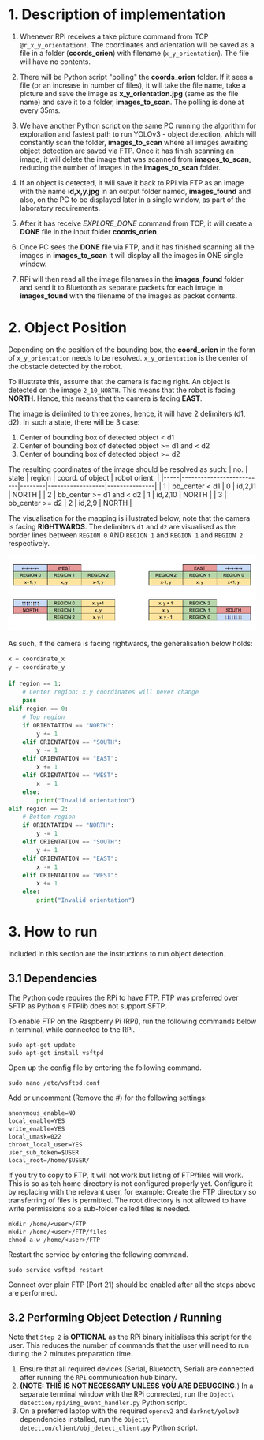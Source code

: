 # 1. Description of implementation

1. Whenever RPi receives a take picture command from TCP `@r_x_y_orientation!`. 
The coordinates and orientation will be saved as a file in a folder (**coords_orien**) with filename (`x_y_orientation`). 
The file will have no contents.

2. There will be Python script "polling" the **coords_orien** folder. 
If it sees a file (or an increase in number of files), it will take the file name, take a picture and save the image as **x_y_orientation.jpg** (same as the file name) and save it to a folder, **images_to_scan**. 
The polling is done at every 35ms.

3. We have another Python script on the same PC running the algorithm for exploration and fastest path to run YOLOv3 - object detection, which will constantly scan the folder, **images_to_scan** where all images awaiting object detection are saved via FTP.
Once it has finish scanning an image, it will delete the image that was scanned from **images_to_scan**, reducing the number of images in the **images_to_scan** folder.

4. If an object is detected, it will save it back to RPi via FTP as an image with the name **id,x,y.jpg** in an output folder named, **images_found** and also, on the PC to be displayed later in a single window, as part of the laboratory requirements.

5. After it has receive *EXPLORE_DONE* command from TCP, it will create a **DONE** file in the input folder **coords_orien**.

6. Once PC sees the **DONE** file via FTP, and it has finished scanning all the images in **images_to_scan** it will display all the images in ONE single window.

7. RPi will then read all the image filenames in the **images_found** folder and send it to Bluetooth as separate packets for each image in **images_found** with the filename of the images as packet contents.

# 2. Object Position
Depending on the position of the bounding box, the **coord_orien** in the form of `x_y_orientation` needs to be resolved.
`x_y_orientation` is the center of the obstacle detected by the robot.

To illustrate this, assume that the camera is facing right. An object is detected on the image `2_10_NORTH`. This means that the robot is facing **NORTH**. Hence, this means that the camera is facing **EAST**.
 
The image is delimited to three zones, hence, it will have 2 delimiters (d1, d2). In such a state, there will be 3 case:
1. Center of bounding box of detected object < d1
2. Center of bounding box of detected object >= d1 and < d2
3. Center of bounding box of detected object >= d2

The resulting coordinates of the image should be resolved as such:
| no. | state                    | region | coord. of object | robot orient. |
|-----|--------------------------|--------|------------------|---------------|
| 1   | bb_center < d1           | 0      | id,2,11          | NORTH         |
| 2   | bb_center >= d1 and < d2 | 1      | id,2,10          | NORTH         |
| 3   | bb_center >= d2          | 2      | id,2,9           | NORTH         |

The visualisation for the mapping is illustrated below, note that the camera is facing **RIGHTWARDS**.
The delimiters `d1` and `d2` are visualised as the border lines between `REGION 0` AND `REGION 1` and `REGION 1` and `REGION 2` respectively.

[![region_x_y_mapping](doc_images/region_x_y.png)](doc_images/region_x_y.png)

As such, if the camera is facing rightwards, the generalisation below holds:

```python
x = coordinate_x
y = coordinate_y

if region == 1:
    # Center region; x,y coordinates will never change
    pass
elif region == 0:
    # Top region
    if ORIENTATION == "NORTH":
        y += 1
    elif ORIENTATION == "SOUTH":
        y -= 1
    elif ORIENTATION == "EAST":
        x += 1
    elif ORIENTATION == "WEST":
        x -= 1
    else:
        print("Invalid orientation")
elif region == 2:
    # Bottom region
    if ORIENTATION == "NORTH":
        y -= 1
    elif ORIENTATION == "SOUTH":
        y += 1
    elif ORIENTATION == "EAST":
        x -= 1
    elif ORIENTATION == "WEST":
        x += 1
    else:
        print("Invalid orientation")
```

# 3. How to run
Included in this section are the instructions to run object detection.

## 3.1 Dependencies
The Python code requires the RPi to have FTP. 
FTP was preferred over SFTP as Python's FTPlib does not support SFTP.

To enable FTP on the Raspberry Pi (RPi), run the following commands below in terminal, while connected to the RPi.

```shell script
sudo apt-get update
sudo apt-get install vsftpd
```

Open up the config file by entering the following command.
```shell script
sudo nano /etc/vsftpd.conf
```

Add or uncomment (Remove the #) for the following settings:
```shell script
anonymous_enable=NO
local_enable=YES
write_enable=YES
local_umask=022
chroot_local_user=YES
user_sub_token=$USER
local_root=/home/$USER/
```

If you try to copy to FTP, it will not work but listing of FTP/files will work. This is so as teh home directory is not configured properly yet.
Configure it by replacing <user> with the relevant user, for example:
Create the FTP directory so transferring of files is permitted. 
The root directory is not allowed to have write permissions so a sub-folder called files is needed.

```shell script
mkdir /home/<user>/FTP
mkdir /home/<user>/FTP/files
chmod a-w /home/<user>/FTP
```

Restart the service by entering the following command.
```shell script
sudo service vsftpd restart
```

Connect over plain FTP (Port 21) should be enabled after all the steps above are performed.


## 3.2 Performing Object Detection / Running

Note that `Step 2` is **OPTIONAL** as the RPi binary initialises this script for the user. This reduces the number of commands that the user will need to run during the 2 minutes preparation time. 
1. Ensure that all required devices (Serial, Bluetooth, Serial) are connected after running the `RPi` communication hub binary.
2. **(NOTE: THIS IS NOT NECESSARY UNLESS YOU ARE DEBUGGING.**) In a separate terminal window with the RPi connected, run the `Object\ detection/rpi/img_event_handler.py` Python script. 
3. On a preferred laptop with the required `opencv2` and `darknet/yolov3` dependencies installed, run the `Object\ detection/client/obj_detect_client.py` Python script.
 
 



